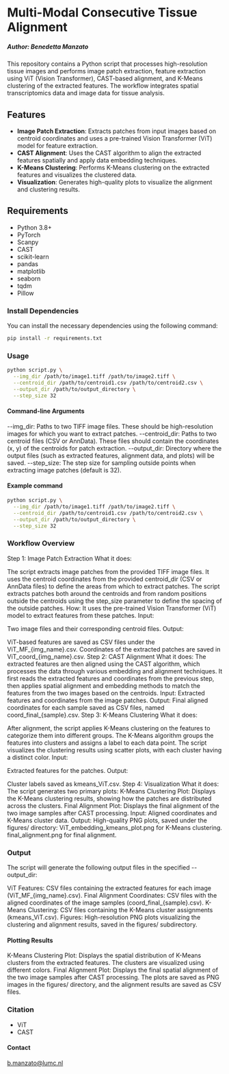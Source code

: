 # Multi-Modal Consecutive Tissue Alignment
##### Author: Benedetta Manzato

This repository contains a Python script that processes high-resolution tissue images and performs image patch extraction, feature extraction using ViT (Vision Transformer), CAST-based alignment, and K-Means clustering of the extracted features. The workflow integrates spatial transcriptomics data and image data for tissue analysis.

## Features

- **Image Patch Extraction**: Extracts patches from input images based on centroid coordinates and uses a pre-trained Vision Transformer (ViT) model for feature extraction.
- **CAST Alignment**: Uses the CAST algorithm to align the extracted features spatially and apply data embedding techniques.
- **K-Means Clustering**: Performs K-Means clustering on the extracted features and visualizes the clustered data.
- **Visualization**: Generates high-quality plots to visualize the alignment and clustering results.

## Requirements

- Python 3.8+
- PyTorch
- Scanpy
- CAST
- scikit-learn
- pandas
- matplotlib
- seaborn
- tqdm
- Pillow

### Install Dependencies

You can install the necessary dependencies using the following command:

```bash
pip install -r requirements.txt
```

### Usage
```bash
python script.py \
  --img_dir /path/to/image1.tiff /path/to/image2.tiff \
  --centroid_dir /path/to/centroid1.csv /path/to/centroid2.csv \
  --output_dir /path/to/output_directory \
  --step_size 32
```

#### Command-line Arguments
--img_dir: Paths to two TIFF image files. These should be high-resolution images for which you want to extract patches.
--centroid_dir: Paths to two centroid files (CSV or AnnData). These files should contain the coordinates (x, y) of the centroids for patch extraction.
--output_dir: Directory where the output files (such as extracted features, alignment data, and plots) will be saved.
--step_size: The step size for sampling outside points when extracting image patches (default is 32).

#### Example command
```bash
python script.py \
  --img_dir /path/to/image1.tiff /path/to/image2.tiff \
  --centroid_dir /path/to/centroid1.csv /path/to/centroid2.csv \
  --output_dir /path/to/output_directory \
  --step_size 32
```

### Workflow Overview
Step 1: Image Patch Extraction
What it does:

The script extracts image patches from the provided TIFF image files. It uses the centroid coordinates from the provided centroid_dir (CSV or AnnData files) to define the areas from which to extract patches. The script extracts patches both around the centroids and from random positions outside the centroids using the step_size parameter to define the spacing of the outside patches.
How: It uses the pre-trained Vision Transformer (ViT) model to extract features from these patches.
Input:

Two image files and their corresponding centroid files.
Output:

ViT-based features are saved as CSV files under the ViT_MF_{img_name}.csv.
Coordinates of the extracted patches are saved in ViT_coord_{img_name}.csv.
Step 2: CAST Alignment
What it does:
The extracted features are then aligned using the CAST algorithm, which processes the data through various embedding and alignment techniques.
It first reads the extracted features and coordinates from the previous step, then applies spatial alignment and embedding methods to match the features from the two images based on the centroids.
Input:
Extracted features and coordinates from the image patches.
Output:
Final aligned coordinates for each sample saved as CSV files, named coord_final_{sample}.csv.
Step 3: K-Means Clustering
What it does:

After alignment, the script applies K-Means clustering on the features to categorize them into different groups. The K-Means algorithm groups the features into clusters and assigns a label to each data point.
The script visualizes the clustering results using scatter plots, with each cluster having a distinct color.
Input:

Extracted features for the patches.
Output:

Cluster labels saved as kmeans_ViT.csv.
Step 4: Visualization
What it does:
The script generates two primary plots:
K-Means Clustering Plot: Displays the K-Means clustering results, showing how the patches are distributed across the clusters.
Final Alignment Plot: Displays the final alignment of the two image samples after CAST processing.
Input:
Aligned coordinates and K-Means cluster data.
Output:
High-quality PNG plots, saved under the figures/ directory:
ViT_embedding_kmeans_plot.png for K-Means clustering.
final_alignment.png for final alignment.


### Output
The script will generate the following output files in the specified --output_dir:

ViT Features: CSV files containing the extracted features for each image (ViT_MF_{img_name}.csv).
Final Alignment Coordinates: CSV files with the aligned coordinates of the image samples (coord_final_{sample}.csv).
K-Means Clustering: CSV files containing the K-Means cluster assignments (kmeans_ViT.csv).
Figures: High-resolution PNG plots visualizing the clustering and alignment results, saved in the figures/ subdirectory.

#### Plotting Results
K-Means Clustering Plot: Displays the spatial distribution of K-Means clusters from the extracted features. The clusters are visualized using different colors.
Final Alignment Plot: Displays the final spatial alignment of the two image samples after CAST processing.
The plots are saved as PNG images in the figures/ directory, and the alignment results are saved as CSV files.






### Citation 
- ViT
- CAST

#### Contact
b.manzato@lumc.nl
